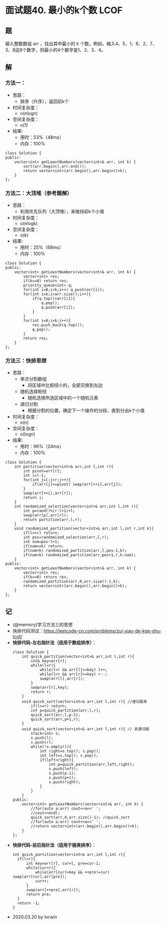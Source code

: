 # 面试题40. 最小的k个数  LCOF

## 题

输入整数数组 arr ，找出其中最小的 k 个数。例如，输入4、5、1、6、2、7、3、8这8个数字，则最小的4个数字是1、2、3、4。

## 解

### 方法一：
- 思路：
  - 排序（升序），返回前k个
- 时间复杂度：
  - o(nlogn)
- 空间复杂度：
  - o(1)
- 结果:
  - 用时：53%（48ms）
  - 内存：100%
```
class Solution {
public:
    vector<int> getLeastNumbers(vector<int>& arr, int k) {
        sort(arr.begin(),arr.end());
        return vector<int>(arr.begin(),arr.begin()+k);
    }
};
```

### 方法二：大顶堆（参考题解）
- 思路：
  - 利用优先队列（大顶堆），来维持前k个小值
- 时间复杂度：
  - o(nlogk)
- 空间复杂度：
  - o(k)
- 结果:
  - 用时：25%（68ms）
  - 内存：100%
```
class Solution {
public:
    vector<int> getLeastNumbers(vector<int>& arr, int k) {
        vector<int> res;
        if(k==0) return res;
        priority_queue<int> q;
        for(int i=0;i<k;i++) q.push(arr[i]);
        for(int i=k;i<arr.size();i++){
            if(q.top()>arr[i]){
                q.pop();
                q.push(arr[i]);
            }
        }
        for(int i=0;i<k;i++){
            res.push_back(q.top());
            q.pop();
        }
        return res;
    }
};
```

### 方法三：快排思想
- 思路：
  - 单次分割数组
    - 将区域中比枢纽小的，全部交换到左边
  - 随机选择枢纽
    - 随机选择所选区域中的一个随机元素
  - 递归分割
    - 根据分割的位置，确定下一个操作的分段，直到分出k个小值
- 时间复杂度：
  - o(n)
- 空间复杂度：
  - o(logn)
- 结果:
  - 用时：96%（24ms）
  - 内存：100%
```
class Solution {
    int partition(vector<int>& arr,int l,int r){
        int pivot=arr[r];
        int i=l-1;
        for(int j=l;j<r;j++){
            if(arr[j]<=pivot) swap(arr[++i],arr[j]);
        }
        swap(arr[++i],arr[r]);
        return i;
    }
    int randomized_selection(vector<int>& arr,int l,int r){
        int p=rand()%(r-l+1)+l;
        swap(arr[p],arr[r]);
        return partition(arr,l,r);
    }
    void randomized_partition(vector<int>& arr,int l,int r,int k){
        if(l>=r) return;
        int pos=randomized_selection(arr,l,r);
        int num=pos-l+1;
        if(num==k) return;
        if(num>k) randomized_partition(arr,l,pos-1,k);
        if(num<k) randomized_partition(arr,pos+1,r,k-num);
    }
public:
    vector<int> getLeastNumbers(vector<int>& arr, int k) {
        vector<int> res;
        if(k==0) return res;
        randomized_partition(arr,0,arr.size()-1,k);
        return vector<int>(arr.begin(),arr.begin()+k); 
    }
};
```

## 记

- (@memory)学习方法三的思想
- 快排代码测试：https://leetcode-cn.com/problems/zui-xiao-de-kge-shu-lcof/
- **快排代码-左右指针法（适用于数组排序）**：
  ```
  class Solution {
      int quick_partition(vector<int>& arr,int l,int r){
          int& key=arr[r];
          while(l<r){
              while(l<r && arr[l]<=key) l++;
              while(l<r && arr[r]>=key) r--;
              swap(arr[l],arr[r]);
          }
          swap(arr[r],key);
          return r;
      }
      void quick_sort(vector<int>& arr,int l,int r){ //递归版本
          if(l>=r) return;
          int p=quick_partition(arr,l,r);
          quick_sort(arr,l,p-1);
          quick_sort(arr,p+1,r);
      }
      void quick_sort(vector<int>& arr,int l,int r){ // 非递归版
          stack<int> s;
          s.push(l);
          s.push(r);
          while(!s.empty()){
              int right=s.top(); s.pop();
              int left=s.top(); s.pop();
              if(left<right){
                  int p=quick_partition(arr,left,right);
                  s.push(left);
                  s.push(p-1);
                  s.push(p+1);
                  s.push(right);
              }
          }
      }
  public:
      vector<int> getLeastNumbers(vector<int>& arr, int k) {
          //for(auto a:arr) cout<<a<<' ';
          //cout<<endl;
          quick_sort(arr,0,arr.size()-1); //quick_sort
          //for(auto a:arr) cout<<a<<' ';
          //return vector<int>(arr.begin(),arr.begin()+k);
      }
  };
  ```
- **快排代码-前后指针法（适用于链表排序）**：
  ```
  int quick_partition(vector<int>& arr,int l,int r){
    if(l<r){
        int key=arr[r], cur=l, pre=cur-1;
        while(cur<r){
            while(arr[cur]<key && ++pre!=cur) swap(arr[cur],arr[pre]);
            cur++;
        }
        swap(arr[++pre],arr[r]);
        return pre;
    }
    return -1;
  }
  ```
- 2020.03.20 by lorwin